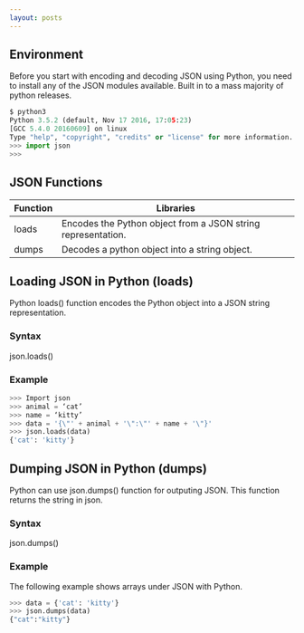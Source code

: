 ```yaml
---
layout: posts
---
```


## Environment

Before you start with encoding and decoding JSON using Python, you need to install any of the JSON modules available. Built in to a mass majority of python releases. 

```python
$ python3
Python 3.5.2 (default, Nov 17 2016, 17:05:23)
[GCC 5.4.0 20160609] on linux
Type "help", "copyright", "credits" or "license" for more information.
>>> import json
>>>
```

## JSON Functions 

| Function | Libraries |
|---|---|
| loads | Encodes the Python object from a JSON string representation. |
| dumps | Decodes a python object into a string object. |

## Loading JSON in Python (loads)

Python loads() function encodes the Python object into a JSON string representation.

### Syntax

json.loads()


### Example

```python
>>> Import json
>>> animal = ‘cat’
>>> name = ‘kitty’
>>> data = '{\"' + animal + '\":\"' + name + '\"}'
>>> json.loads(data)
{'cat': 'kitty'}
```

## Dumping JSON in Python (dumps)
Python can use json.dumps() function for outputing JSON. This function returns the string in json.

### Syntax

json.dumps()

### Example

The following example shows arrays under JSON with Python.

```python
>>> data = {'cat': 'kitty'}
>>> json.dumps(data)
{"cat":"kitty"}
````

